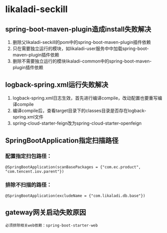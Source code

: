 # likaladi-seckill
## spring-boot-maven-plugin造成install失败解决
1. 删除父likaladi-seckill的pom中的spring-boot-maven-plugin插件依赖
2. 只在需要独立运行的模块，如likaladi-user服务中中加载spring-boot-maven-plugin插件依赖
3. 删除不需要独立运行的模块likaladi-common中的spring-boot-maven-plugin插件依赖
## logback-spring.xml运行失败解决
1. logback-spring.xml日志生效，首先进行编译compile，改动配置也要重写编译compile
2. 编译compile后，查看target目录下的classes目录是否存在logback-spring.xml文件
3. spring-cloud-starter-feign改为spring-cloud-starter-openfeign
## SpringBootApplication指定扫描路径
### 配置指定扫包路径：
    @SpringBootApplication(scanBasePackages = {"com.ec.product", "com.tencent.iov.parent"})
### 排除不扫描的路径：
    @SpringBootApplication(excludeName = {"com.likaladi.db.base"})
## gateway网关启动失败原因
    必须排除相关web依赖：spring-boot-starter-web